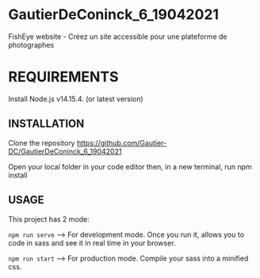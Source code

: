 # GautierDeConinck_6_19042021
FishEye website - Créez un site accessible pour une plateforme de photographes

# REQUIREMENTS

Install Node.js v14.15.4. (or latest version)

## INSTALLATION

Clone the repository https://github.com/Gautier-DC/GautierDeConinck_6_19042021

Open your local folder in your code editor then, in a new terminal, run npm install

## USAGE

This project has 2 mode:

```npm run serve``` --> For development mode. Once you run it, allows you to code in sass and see it in real time in your browser.

```npm run start``` --> For production mode. Compile your sass into a minified css.
